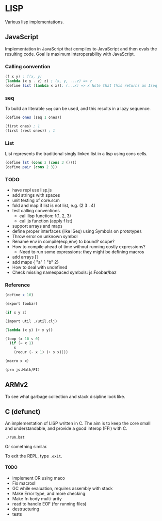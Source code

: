 # LISP

Various lisp implementations.

## JavaScript

Implementation in JavaScript that compiles to JavaScript and then evals the resulting code. Goal is maximum interoperability with JavaScript.

### Calling convention

```scheme
(f x y) ; f(x, y)
(lambda (x y . z) z) ; (x, y, ...z) => z
(define list (lambda x x)); (...x) => x Note that this returns an Iseq
```

### seq

To build an IIterable `seq` can be used, and this results in a lazy sequence.

```scheme
(define ones (seq 1 ones))

(first ones) ; 1
(first (rest ones)) ; 1
```

### List

List represents the traditional singly linked list in a lisp using cons cells.

```scheme
(define lst (cons 2 (cons 3 ())))
(define pair (cons 2 3))
```

### TODO

- have repl use lisp.js
- add strings with spaces
- unit testing of core.scm
- fold and map if list is not list, e.g. (2 3 . 4)
- test calling conventions
  - call lisp function: f(1, 2, 3)
  - call js function (apply f lst)
- support arrays and maps
- define proper interfaces (like ISeq) using Symbols on prototypes
- Throw error on unknown symbol
- Rename env in compile(exp,env) to bound? scope?
- How to compile ahead of time without running costly expressions?
  - Need to run some expressions: they might be defining macros
- add arrays []
- add maps { "a" 1 "b" 2}
- How to deal with undefined
- Check missing namespaced symbols: js.Foobar/baz

### Reference

```scheme
(define x 10)

(export foobar)

(if x y z)

(import util ./util.clj)

(lambda (x y) (+ x y))

(loop (x 10 s 0)
  (if (= x 1)
    s
    (recur (- x 1) (+ s x))))

(macro x x)

(prn js.Math/PI)
```

## ARMv2

To see what garbage collection and stack disipline look like.

## C (defunct)

An implementation of LISP written in C. The aim is to keep the core small and understandable, and provide a good interop (FFI) with C.

```bash
./run.bat
```

Or something similar.

To exit the REPL, type `.exit`.

#### TODO

- Implement OR using maco
- Fix macros!
- GC while evaluation, requires assembly with stack
- Make Error type, and more checking
- Make fn body multi-arity
- read to handle EOF (for running files)
- destructuring
- tests
